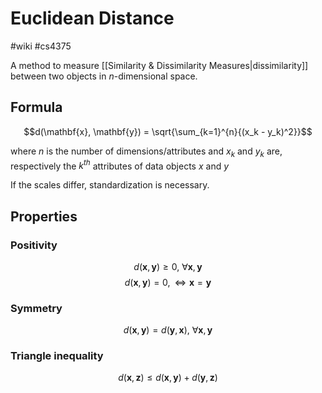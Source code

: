 # Euclidean Distance
#wiki #cs4375 

A method to measure [[Similarity & Dissimilarity Measures|dissimilarity]] between two objects in $n$-dimensional space.

## Formula
$$d(\mathbf{x}, \mathbf{y}) = \sqrt{\sum_{k=1}^{n}{(x_k - y_k)^2}}$$

where $n$ is the number of dimensions/attributes and $x_k \text{ and } y_k$ are, respectively the $k^{th}$ attributes of data objects $x$ and $y$

If the scales differ, standardization is necessary.

## Properties
### Positivity
$$d(\mathbf{x},\mathbf{y})\geq 0,\: \forall \mathbf{x},\mathbf{y}$$
$$d(\mathbf{x},\mathbf{y}) = 0, \iff \mathbf{x}=\mathbf{y}$$

### Symmetry
$$d(\mathbf{x},\mathbf{y}) = d(\mathbf{y},\mathbf{x}),\: \forall \mathbf{x},\mathbf{y}$$

### Triangle inequality
$$d(\mathbf{x},\mathbf{z}) \leq d(\mathbf{x},\mathbf{y}) + d(\mathbf{y},\mathbf{z})$$
